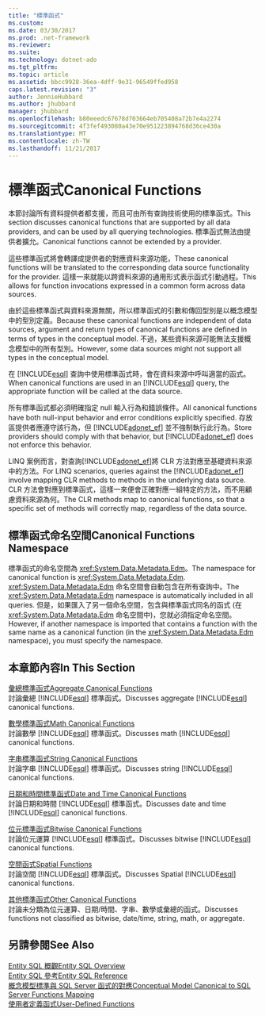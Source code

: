 ```yaml
---
title: "標準函式"
ms.custom: 
ms.date: 03/30/2017
ms.prod: .net-framework
ms.reviewer: 
ms.suite: 
ms.technology: dotnet-ado
ms.tgt_pltfrm: 
ms.topic: article
ms.assetid: bbcc9928-36ea-4dff-9e31-96549ffed958
caps.latest.revision: "3"
author: JennieHubbard
ms.author: jhubbard
manager: jhubbard
ms.openlocfilehash: b80eeedc67678d703664eb705408a72b7e4a2274
ms.sourcegitcommit: 4f3fef493080a43e70e951223894768d36ce430a
ms.translationtype: MT
ms.contentlocale: zh-TW
ms.lasthandoff: 11/21/2017
---
```

# <a name="canonical-functions"></a><span data-ttu-id="e9af8-102">標準函式</span><span class="sxs-lookup"><span data-stu-id="e9af8-102">Canonical Functions</span></span>
<span data-ttu-id="e9af8-103">本節討論所有資料提供者都支援，而且可由所有查詢技術使用的標準函式。</span><span class="sxs-lookup"><span data-stu-id="e9af8-103">This section discusses canonical functions that are supported by all data providers, and can be used by all querying technologies.</span></span> <span data-ttu-id="e9af8-104">標準函式無法由提供者擴允。</span><span class="sxs-lookup"><span data-stu-id="e9af8-104">Canonical functions cannot be extended by a provider.</span></span>  
  
 <span data-ttu-id="e9af8-105">這些標準函式將會轉譯成提供者的對應資料來源功能，</span><span class="sxs-lookup"><span data-stu-id="e9af8-105">These canonical functions will be translated to the corresponding data source functionality for the provider.</span></span> <span data-ttu-id="e9af8-106">這樣一來就能以跨資料來源的通用形式表示函式引動過程。</span><span class="sxs-lookup"><span data-stu-id="e9af8-106">This allows for function invocations expressed in a common form across data sources.</span></span>  
  
 <span data-ttu-id="e9af8-107">由於這些標準函式與資料來源無關，所以標準函式的引數和傳回型別是以概念模型中的型別定義。</span><span class="sxs-lookup"><span data-stu-id="e9af8-107">Because these canonical functions are independent of data sources, argument and return types of canonical functions are defined in terms of types in the conceptual model.</span></span> <span data-ttu-id="e9af8-108">不過，某些資料來源可能無法支援概念模型中的所有型別。</span><span class="sxs-lookup"><span data-stu-id="e9af8-108">However, some data sources might not support all types in the conceptual model.</span></span>  
  
 <span data-ttu-id="e9af8-109">在 [!INCLUDE[esql](../../../../../../includes/esql-md.md)] 查詢中使用標準函式時，會在資料來源中呼叫適當的函式。</span><span class="sxs-lookup"><span data-stu-id="e9af8-109">When canonical functions are used in an [!INCLUDE[esql](../../../../../../includes/esql-md.md)] query, the appropriate function will be called at the data source.</span></span>  
  
 <span data-ttu-id="e9af8-110">所有標準函式都必須明確指定 null 輸入行為和錯誤條件。</span><span class="sxs-lookup"><span data-stu-id="e9af8-110">All canonical functions have both null-input behavior and error conditions explicitly specified.</span></span> <span data-ttu-id="e9af8-111">存放區提供者應遵守該行為，但 [!INCLUDE[adonet_ef](../../../../../../includes/adonet-ef-md.md)] 並不強制執行此行為。</span><span class="sxs-lookup"><span data-stu-id="e9af8-111">Store providers should comply with that behavior, but [!INCLUDE[adonet_ef](../../../../../../includes/adonet-ef-md.md)] does not enforce this behavior.</span></span>  
  
 <span data-ttu-id="e9af8-112">LINQ 案例而言，對查詢[!INCLUDE[adonet_ef](../../../../../../includes/adonet-ef-md.md)]將 CLR 方法對應至基礎資料來源中的方法。</span><span class="sxs-lookup"><span data-stu-id="e9af8-112">For LINQ scenarios, queries against the [!INCLUDE[adonet_ef](../../../../../../includes/adonet-ef-md.md)] involve mapping CLR methods to methods in the underlying data source.</span></span> <span data-ttu-id="e9af8-113">CLR 方法會對應到標準函式，這樣一來便會正確對應一組特定的方法，而不用顧慮資料來源為何。</span><span class="sxs-lookup"><span data-stu-id="e9af8-113">The CLR methods map to canonical functions, so that a specific set of methods will correctly map, regardless of the data source.</span></span>  
  
## <a name="canonical-functions-namespace"></a><span data-ttu-id="e9af8-114">標準函式命名空間</span><span class="sxs-lookup"><span data-stu-id="e9af8-114">Canonical Functions Namespace</span></span>  
 <span data-ttu-id="e9af8-115">標準函式的命名空間為 <xref:System.Data.Metadata.Edm>。</span><span class="sxs-lookup"><span data-stu-id="e9af8-115">The namespace for canonical function is <xref:System.Data.Metadata.Edm>.</span></span> <span data-ttu-id="e9af8-116"><xref:System.Data.Metadata.Edm> 命名空間會自動包含在所有查詢中。</span><span class="sxs-lookup"><span data-stu-id="e9af8-116">The <xref:System.Data.Metadata.Edm> namespace is automatically included in all queries.</span></span> <span data-ttu-id="e9af8-117">但是，如果匯入了另一個命名空間，包含與標準函式同名的函式 (在 <xref:System.Data.Metadata.Edm> 命名空間中)，您就必須指定命名空間。</span><span class="sxs-lookup"><span data-stu-id="e9af8-117">However, if another namespace is imported that contains a function with the same name as a canonical function (in the <xref:System.Data.Metadata.Edm> namespace), you must specify the namespace.</span></span>  
  
## <a name="in-this-section"></a><span data-ttu-id="e9af8-118">本章節內容</span><span class="sxs-lookup"><span data-stu-id="e9af8-118">In This Section</span></span>  
 [<span data-ttu-id="e9af8-119">彙總標準函式</span><span class="sxs-lookup"><span data-stu-id="e9af8-119">Aggregate Canonical Functions</span></span>](../../../../../../docs/framework/data/adonet/ef/language-reference/aggregate-canonical-functions.md)  
 <span data-ttu-id="e9af8-120">討論彙總 [!INCLUDE[esql](../../../../../../includes/esql-md.md)] 標準函式。</span><span class="sxs-lookup"><span data-stu-id="e9af8-120">Discusses aggregate [!INCLUDE[esql](../../../../../../includes/esql-md.md)] canonical functions.</span></span>  
  
 [<span data-ttu-id="e9af8-121">數學標準函式</span><span class="sxs-lookup"><span data-stu-id="e9af8-121">Math Canonical Functions</span></span>](../../../../../../docs/framework/data/adonet/ef/language-reference/math-canonical-functions.md)  
 <span data-ttu-id="e9af8-122">討論數學 [!INCLUDE[esql](../../../../../../includes/esql-md.md)] 標準函式。</span><span class="sxs-lookup"><span data-stu-id="e9af8-122">Discusses math [!INCLUDE[esql](../../../../../../includes/esql-md.md)] canonical functions.</span></span>  
  
 [<span data-ttu-id="e9af8-123">字串標準函式</span><span class="sxs-lookup"><span data-stu-id="e9af8-123">String Canonical Functions</span></span>](../../../../../../docs/framework/data/adonet/ef/language-reference/string-canonical-functions.md)  
 <span data-ttu-id="e9af8-124">討論字串 [!INCLUDE[esql](../../../../../../includes/esql-md.md)] 標準函式。</span><span class="sxs-lookup"><span data-stu-id="e9af8-124">Discusses string [!INCLUDE[esql](../../../../../../includes/esql-md.md)] canonical functions.</span></span>  
  
 [<span data-ttu-id="e9af8-125">日期和時間標準函式</span><span class="sxs-lookup"><span data-stu-id="e9af8-125">Date and Time Canonical Functions</span></span>](../../../../../../docs/framework/data/adonet/ef/language-reference/date-and-time-canonical-functions.md)  
 <span data-ttu-id="e9af8-126">討論日期和時間 [!INCLUDE[esql](../../../../../../includes/esql-md.md)] 標準函式。</span><span class="sxs-lookup"><span data-stu-id="e9af8-126">Discusses date and time [!INCLUDE[esql](../../../../../../includes/esql-md.md)] canonical functions.</span></span>  
  
 [<span data-ttu-id="e9af8-127">位元標準函式</span><span class="sxs-lookup"><span data-stu-id="e9af8-127">Bitwise Canonical Functions</span></span>](../../../../../../docs/framework/data/adonet/ef/language-reference/bitwise-canonical-functions.md)  
 <span data-ttu-id="e9af8-128">討論位元運算 [!INCLUDE[esql](../../../../../../includes/esql-md.md)] 標準函式。</span><span class="sxs-lookup"><span data-stu-id="e9af8-128">Discusses bitwise [!INCLUDE[esql](../../../../../../includes/esql-md.md)] canonical functions.</span></span>  
  
 [<span data-ttu-id="e9af8-129">空間函式</span><span class="sxs-lookup"><span data-stu-id="e9af8-129">Spatial Functions</span></span>](../../../../../../docs/framework/data/adonet/ef/language-reference/spatial-functions.md)  
 <span data-ttu-id="e9af8-130">討論空間 [!INCLUDE[esql](../../../../../../includes/esql-md.md)] 標準函式。</span><span class="sxs-lookup"><span data-stu-id="e9af8-130">Discusses Spatial [!INCLUDE[esql](../../../../../../includes/esql-md.md)] canonical functions.</span></span>  
  
 [<span data-ttu-id="e9af8-131">其他標準函式</span><span class="sxs-lookup"><span data-stu-id="e9af8-131">Other Canonical Functions</span></span>](../../../../../../docs/framework/data/adonet/ef/language-reference/other-canonical-functions.md)  
 <span data-ttu-id="e9af8-132">討論未分類為位元運算、日期/時間、字串、數學或彙總的函式。</span><span class="sxs-lookup"><span data-stu-id="e9af8-132">Discusses functions not classified as bitwise, date/time, string, math, or aggregate.</span></span>  
  
## <a name="see-also"></a><span data-ttu-id="e9af8-133">另請參閱</span><span class="sxs-lookup"><span data-stu-id="e9af8-133">See Also</span></span>  
 [<span data-ttu-id="e9af8-134">Entity SQL 概觀</span><span class="sxs-lookup"><span data-stu-id="e9af8-134">Entity SQL Overview</span></span>](../../../../../../docs/framework/data/adonet/ef/language-reference/entity-sql-overview.md)  
 [<span data-ttu-id="e9af8-135">Entity SQL 參考</span><span class="sxs-lookup"><span data-stu-id="e9af8-135">Entity SQL Reference</span></span>](../../../../../../docs/framework/data/adonet/ef/language-reference/entity-sql-reference.md)  
 [<span data-ttu-id="e9af8-136">概念模型標準與 SQL Server 函式的對應</span><span class="sxs-lookup"><span data-stu-id="e9af8-136">Conceptual Model Canonical to SQL Server Functions Mapping</span></span>](../../../../../../docs/framework/data/adonet/ef/conceptual-model-canonical-to-sql-server-functions-mapping.md)  
 [<span data-ttu-id="e9af8-137">使用者定義函式</span><span class="sxs-lookup"><span data-stu-id="e9af8-137">User-Defined Functions</span></span>](../../../../../../docs/framework/data/adonet/ef/language-reference/user-defined-functions-entity-sql.md)
